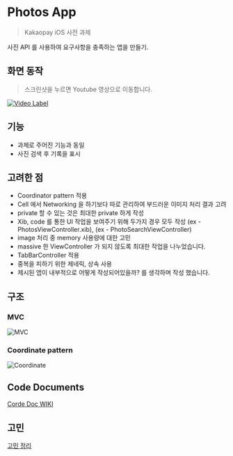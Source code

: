 # Photos App

> Kakaopay iOS 사전 과제

사진 API 를 사용하여 요구사항을 충족하는 앱을 만들기.

## 화면 동작

> 스크린샷을 누르면 Youtube 영상으로 이동합니다. 

[![Video Label](http://img.youtube.com/vi/P5-yaIQWo68/0.jpg)](https://youtu.be/P5-yaIQWo68?t=0s)

## 기능

- 과제로 주어진 기능과 동일
- 사진 검색 후 기록을 표시

## 고려한 점

- Coordinator pattern 적용
- Cell 에서 Networking 을 하기보다 따로 관리하여 부드러운 이미지 처리 결과 고려
- private 할 수 있는 것은 최대한 private 하게 작성
- Xib, code 를 통한 UI 작업을 보여주기 위해 두가지 경우 모두 작성 (ex - PhotosViewController.xib), (ex - PhotoSearchViewController)
- image 처리 중 memory 사용량에 대한 고민
- massive 한 ViewController 가 되지 않도록 최대한 작업을 나누었습니다.
- TabBarController 적용
- 중복을 피하기 위한 제네릭, 상속 사용
- 제시된 앱이 내부적으로 어떻게 작성되어있을까? 를 생각하며 작성 했습니다.

## 구조

### MVC
![MVC](https://user-images.githubusercontent.com/37286026/107844051-9f3de600-6e13-11eb-947b-eb9c0e787c19.png)

### Coordinate pattern
![Coordinate](https://user-images.githubusercontent.com/37286026/107844052-a2d16d00-6e13-11eb-908e-90223f2ff547.png)

## Code Documents
[Corde Doc WIKI](https://github.com/sangbeomLee/Photos/wiki/Cord-Document)

## 고민
[고민 정리](https://github.com/sangbeomLee/Photos/wiki/시행착오)
